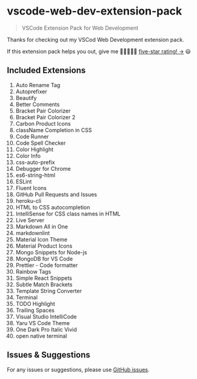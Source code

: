 # vscode-web-dev-extension-pack

> VSCode Extension Pack for Web Development

Thanks for checking out my VSCod Web Development extension pack.

If this extension pack helps you out, give me 🌟🌟🌟🌟🌟 [five-star rating! →](https://marketplace.visualstudio.com/items?itemName=c0der-himel.vscode-wev-dev-extension-pack&ssr=false#review-details) 😃

## Included Extensions

1. Auto Rename Tag
2. Autoprefixer
3. Beautify
4. Better Comments
5. Bracket Pair Colorizer
6. Bracket Pair Colorizer 2
7. Carbon Product Icons
8. className Completion in CSS
9. Code Runner
10. Code Spell Checker
11. Color Highlight
12. Color Info
13. css-auto-prefix
14. Debugger for Chrome
15. es6-string-html
16. ESLint
17. Fluent Icons
18. GitHub Pull Requests and Issues
19. heroku-cli
20. HTML to CSS autocompletion
21. IntelliSense for CSS class names in HTML
22. Live Server
23. Markdown All in One
24. markdownlint
25. Material Icon Theme
26. Material Product Icons
27. Mongo Snippets for Node-js
28. MongoDB for VS Code
29. Prettier - Code formatter
30. Rainbow Tags
31. Simple React Snippets
32. Subtle Match Brackets
33. Template String Converter
34. Terminal
35. TODO Highlight
36. Trailing Spaces
37. Visual Studio IntelliCode
38. Yaru VS Code Theme
39. One Dark Pro Italic Vivid
40. open native terminal

## Issues & Suggestions

For any issues or suggestions, please use [GitHub issues](https://github.com/c0der-himel/vscode-web-dev-extension-pack).
